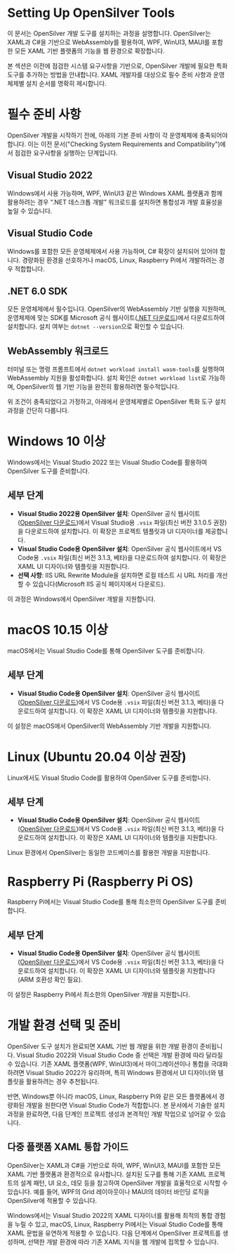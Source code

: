 # Setting Up OpenSilver Tools  
이 문서는 OpenSilver 개발 도구를 설치하는 과정을 설명합니다. OpenSilver는 XAML과 C#을 기반으로 WebAssembly를 활용하여, WPF, WinUI3, MAUI를 포함한 모든 XAML 기반 플랫폼의 기능을 웹 환경으로 확장합니다.

본 섹션은 이전에 점검한 시스템 요구사항을 기반으로, OpenSilver 개발에 필요한 특화 도구를 추가하는 방법을 안내합니다. XAML 개발자를 대상으로 필수 준비 사항과 운영체제별 설치 순서를 명확히 제시합니다.

# 필수 준비 사항  
OpenSilver 개발을 시작하기 전에, 아래의 기본 준비 사항이 각 운영체제에 충족되어야 합니다. 이는 이전 문서("Checking System Requirements and Compatibility")에서 점검한 요구사항을 실행하는 단계입니다.

## Visual Studio 2022  
Windows에서 사용 가능하며, WPF, WinUI3 같은 Windows XAML 플랫폼과 함께 활용하려는 경우 “.NET 데스크톱 개발” 워크로드를 설치하면 통합성과 개발 효율성을 높일 수 있습니다.

## Visual Studio Code  
Windows를 포함한 모든 운영체제에서 사용 가능하며, C# 확장이 설치되어 있어야 합니다. 경량화된 환경을 선호하거나 macOS, Linux, Raspberry Pi에서 개발하려는 경우 적합합니다.

## .NET 6.0 SDK  
모든 운영체제에서 필수입니다. OpenSilver의 WebAssembly 기반 실행을 지원하며, 운영체제에 맞는 SDK를 Microsoft 공식 웹사이트([.NET 다운로드](https://dotnet.microsoft.com/download/dotnet/6.0))에서 다운로드하여 설치합니다. 설치 여부는 `dotnet --version`으로 확인할 수 있습니다.

## WebAssembly 워크로드  
터미널 또는 명령 프롬프트에서 `dotnet workload install wasm-tools`를 실행하여 WebAssembly 지원을 활성화합니다. 설치 확인은 `dotnet workload list`로 가능하며, OpenSilver의 웹 기반 기능을 완전히 활용하려면 필수적입니다.

위 조건이 충족되었다고 가정하고, 아래에서 운영체제별로 OpenSilver 특화 도구 설치 과정을 간단히 다룹니다.

# Windows 10 이상  
Windows에서는 Visual Studio 2022 또는 Visual Studio Code를 활용하여 OpenSilver 도구를 준비합니다.

## 세부 단계  
- **Visual Studio 2022용 OpenSilver 설치**: OpenSilver 공식 웹사이트([OpenSilver 다운로드](https://opensilver.net/download))에서 Visual Studio용 `.vsix` 파일(최신 버전 3.1.0.5 권장)을 다운로드하여 설치합니다. 이 확장은 프로젝트 템플릿과 UI 디자이너를 제공합니다.  
- **Visual Studio Code용 OpenSilver 설치**: OpenSilver 공식 웹사이트에서 VS Code용 `.vsix` 파일(최신 버전 3.1.3, 베타)을 다운로드하여 설치합니다. 이 확장은 XAML UI 디자이너와 템플릿을 지원합니다.  
- **선택 사항**: IIS URL Rewrite Module을 설치하면 로컬 테스트 시 URL 처리를 개선할 수 있습니다(Microsoft IIS 공식 페이지에서 다운로드).  

이 과정은 Windows에서 OpenSilver 개발을 지원합니다.

# macOS 10.15 이상  
macOS에서는 Visual Studio Code를 통해 OpenSilver 도구를 준비합니다.

## 세부 단계  
- **Visual Studio Code용 OpenSilver 설치**: OpenSilver 공식 웹사이트([OpenSilver 다운로드](https://opensilver.net/download))에서 VS Code용 `.vsix` 파일(최신 버전 3.1.3, 베타)을 다운로드하여 설치합니다. 이 확장은 XAML UI 디자이너와 템플릿을 지원합니다.  

이 설정은 macOS에서 OpenSilver의 WebAssembly 기반 개발을 지원합니다.

# Linux (Ubuntu 20.04 이상 권장)  
Linux에서도 Visual Studio Code를 활용하여 OpenSilver 도구를 준비합니다.

## 세부 단계  
- **Visual Studio Code용 OpenSilver 설치**: OpenSilver 공식 웹사이트([OpenSilver 다운로드](https://opensilver.net/download))에서 VS Code용 `.vsix` 파일(최신 버전 3.1.3, 베타)을 다운로드하여 설치합니다. 이 확장은 XAML UI 디자이너와 템플릿을 지원합니다.  

Linux 환경에서 OpenSilver는 동일한 코드베이스를 활용한 개발을 지원합니다.

# Raspberry Pi (Raspberry Pi OS)  
Raspberry Pi에서는 Visual Studio Code를 통해 최소한의 OpenSilver 도구를 준비합니다.

## 세부 단계  
- **Visual Studio Code용 OpenSilver 설치**: OpenSilver 공식 웹사이트([OpenSilver 다운로드](https://opensilver.net/download))에서 VS Code용 `.vsix` 파일(최신 버전 3.1.3, 베타)을 다운로드하여 설치합니다. 이 확장은 XAML UI 디자이너와 템플릿을 지원합니다(ARM 호환성 확인 필요).  

이 설정은 Raspberry Pi에서 최소한의 OpenSilver 개발을 지원합니다.

# 개발 환경 선택 및 준비  
OpenSilver 도구 설치가 완료되면 XAML 기반 웹 개발을 위한 개발 환경이 준비됩니다. Visual Studio 2022와 Visual Studio Code 중 선택은 개발 환경에 따라 달라질 수 있습니다. 기존 XAML 플랫폼(WPF, WinUI3)에서 마이그레이션이나 통합을 극대화하려면 Visual Studio 2022가 유리하며, 특히 Windows 환경에서 UI 디자이너와 템플릿을 활용하려는 경우 추천됩니다. 

반면, Windows뿐 아니라 macOS, Linux, Raspberry Pi와 같은 모든 플랫폼에서 경량화된 개발을 원한다면 Visual Studio Code가 적합합니다. 본 문서에서 기술한 설치 과정을 완료하면, 다음 단계인 프로젝트 생성과 본격적인 개발 작업으로 넘어갈 수 있습니다.

## 다중 플랫폼 XAML 통합 가이드  
OpenSilver는 XAML과 C#을 기반으로 하여, WPF, WinUI3, MAUI를 포함한 모든 XAML 기반 플랫폼과 환경적으로 유사합니다. 설치된 도구를 통해 기존 XAML 프로젝트의 설계 패턴, UI 요소, 데모 등을 참고하여 OpenSilver 개발을 효율적으로 시작할 수 있습니다. 예를 들어, WPF의 Grid 레이아웃이나 MAUI의 데이터 바인딩 로직을 OpenSilver에 적용할 수 있습니다.

Windows에서는 Visual Studio 2022의 XAML 디자이너를 활용해 최적의 통합 경험을 누릴 수 있고, macOS, Linux, Raspberry Pi에서는 Visual Studio Code를 통해 XAML 문법을 유연하게 적용할 수 있습니다. 다음 단계에서 OpenSilver 프로젝트를 생성하며, 선택한 개발 환경에 따라 기존 XAML 지식을 웹 개발에 접목할 수 있습니다.